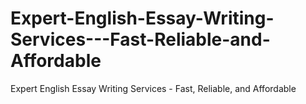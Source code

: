 # Expert-English-Essay-Writing-Services---Fast-Reliable-and-Affordable
Expert English Essay Writing Services - Fast, Reliable, and Affordable
